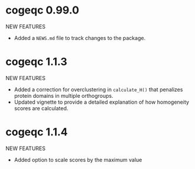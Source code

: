 # cogeqc 0.99.0

NEW FEATURES

* Added a `NEWS.md` file to track changes to the package.

# cogeqc 1.1.3

NEW FEATURES

* Added a correction for overclustering in `calculate_H()` that penalizes
protein domains in multiple orthogroups.
* Updated vignette to provide a detailed explanation of 
how homogeneity scores are calculated.

# cogeqc 1.1.4

NEW FEATURES

* Added option to scale scores by the maximum value
